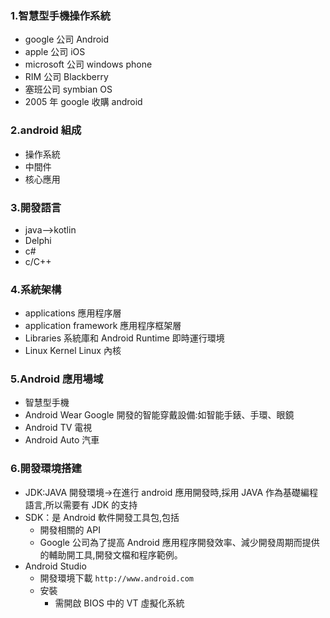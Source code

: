 ### 1.智慧型手機操作系統

- google 公司 Android
- apple 公司 iOS
- microsoft 公司 windows phone
- RIM 公司 Blackberry
- 塞班公司 symbian OS
- 2005 年 google 收購 android

### 2.android 組成

- 操作系統
- 中間件
- 核心應用

### 3.開發語言

- java-->kotlin
- Delphi
- c#
- c/C++

### 4.系統架構

- applications 應用程序層
- application framework 應用程序框架層
- Libraries 系統庫和 Android Runtime 即時運行環境
- Linux Kernel Linux 內核

### 5.Android 應用場域

- 智慧型手機
- Android Wear Google 開發的智能穿戴設備:如智能手錶、手環、眼鏡
- Android TV 電視
- Android Auto 汽車

### 6.開發環境搭建

- JDK:JAVA 開發環境->在進行 android 應用開發時,採用 JAVA 作為基礎編程語言,所以需要有 JDK 的支持
- SDK：是 Android 軟件開發工具包,包括
  - 開發相關的 API
  - Google 公司為了提高 Android 應用程序開發效率、減少開發周期而提供的輔助開工具,開發文檔和程序範例。
- Android Studio
  - 開發環境下載 `http://www.android.com`
  - 安裝
    - 需開啟 BIOS 中的 VT 虛擬化系統
